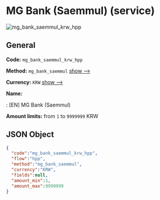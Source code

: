 
# MG Bank (Saemmul) (service) 
![mg_bank_saemmul_krw_hpp](https://static.openfintech.io/payment_methods/mg_bank_saemmul_krw_hpp/logo.svg?w=400&c=v0.59.26#w200)  

## General 
 
**Code:** `mg_bank_saemmul_krw_hpp` 
 
**Method:** `mg_bank_saemmul` 
 [show -->](/payment-methods/mg_bank_saemmul/) 
 
**Currency:** `KRW` [show -->](/currencies/KRW/) 
 
**Name:** 
 
:	[EN] MG Bank (Saemmul) 
 
**Amount limits:** from `1` to `9999999` KRW 

## JSON Object 

```json
{
  "code":"mg_bank_saemmul_krw_hpp",
  "flow":"hpp",
  "method":"mg_bank_saemmul",
  "currency":"KRW",
  "fields":null,
  "amount_min":1,
  "amount_max":9999999
}
```  
